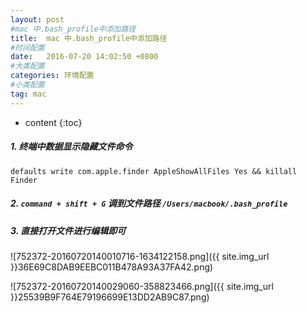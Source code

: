 ```yaml
---
layout: post
#mac 中.bash_profile中添加路径 
title:  mac 中.bash_profile中添加路径 
#时间配置
date:   2016-07-20 14:02:50 +0800
#大类配置
categories: 环境配置
#小类配置
tag: mac
---
```


* content
{:toc}


##### 1. 终端中数据显示隐藏文件命令

```shell
defaults write com.apple.finder AppleShowAllFiles Yes && killall Finder
```
##### 2. `command + shift + G` 调到文件路径 `/Users/macbook/.bash_profile`

##### 3. 直接打开文件进行编辑即可

![752372-20160720140010716-1634122158.png]({{ site.img_url }}36E69C8DAB9EEBC011B478A93A37FA42.png)

![752372-20160720140029060-358823466.png]({{ site.img_url }}25539B9F764E79196699E13DD2AB9C87.png)